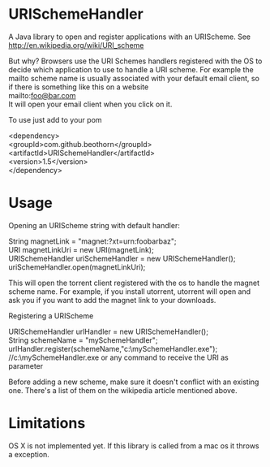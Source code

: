 URISchemeHandler
==================

A Java library to open and register applications with an URIScheme. See http://en.wikipedia.org/wiki/URI_scheme

But why?
Browsers use the URI Schemes  handlers registered with the OS to decide which application to use to handle a URI scheme. 
For example the mailto scheme name is usually associated with your default email client, so if there is something like this on 
a website  
mailto:foo@bar.com  
It will open your email client when you click on it.


To use just add to your pom

\<dependency\>  
  \<groupId\>com.github.beothorn\</groupId\>  
  \<artifactId\>URISchemeHandler\</artifactId\>  
  \<version>1.5\</version\>  
\</dependency\>  


Usage
==================

Opening an URIScheme string with default handler:    

String magnetLink = "magnet:?xt=urn:foobarbaz";  
URI magnetLinkUri = new URI(magnetLink);  
URISchemeHandler uriSchemeHandler = new URISchemeHandler();  
uriSchemeHandler.open(magnetLinkUri);  

This will open the torrent client registered with the os to handle the magnet scheme name. 
For example, if you install utorrent, utorrent will open and ask you if you want to add the magnet link to your downloads.  

Registering a URIScheme    

URISchemeHandler urlHandler = new URISchemeHandler();  
String schemeName = "mySchemeHandler";  
urlHandler.register(schemeName,"c:\\mySchemeHandler.exe");  //c:\\mySchemeHandler.exe or any command to receive the URI as parameter

Before adding a new scheme, make sure it doesn't conflict with an existing one. There's a list of them on the wikipedia article mentioned above.


Limitations
==================  
OS X is not implemented yet. If this library is called from a mac os it throws a exception.
